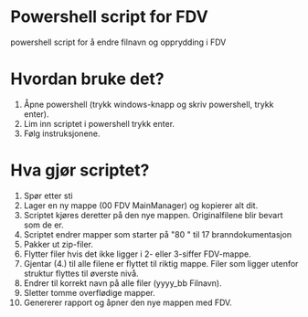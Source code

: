 # Powershell script for FDV
powershell script for å endre filnavn og opprydding i FDV

# Hvordan bruke det?
1. Åpne powershell (trykk windows-knapp og skriv powershell, trykk enter).
2. Lim inn scriptet i powershell trykk enter.
3. Følg instruksjonene.

# Hva gjør scriptet?
1. Spør etter sti
2. Lager en ny mappe (00 FDV MainManager) og kopierer alt dit. 
3. Scriptet kjøres deretter på den nye mappen. Originalfilene blir bevart som de er.
4. Scriptet endrer mapper som starter på "80 " til 17 branndokumentasjon
5. Pakker ut zip-filer.
6. Flytter filer hvis det ikke ligger i 2- eller 3-siffer FDV-mappe.
7. Gjentar (4.) til alle filene er flyttet til riktig mappe. Filer som ligger utenfor struktur flyttes til øverste nivå.
8. Endrer til korrekt navn på alle filer (yyyy_bb Filnavn).
9. Sletter tomme overflødige mapper.
10. Genererer rapport og åpner den nye mappen med FDV.
